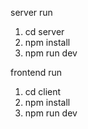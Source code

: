 server run

1. cd server
2. npm  install
3. npm run dev

frontend run

1. cd client
2. npm install
3. npm run dev